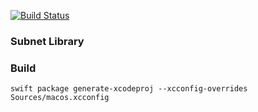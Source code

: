 [![Build Status](https://dev.azure.com/spacenation/subnet-swift/_apis/build/status/spacenation.subnet-swift?branchName=master)](https://dev.azure.com/spacenation/subnet-swift/_build/latest?definitionId=24&branchName=master)

### Subnet Library

### Build
```
swift package generate-xcodeproj --xcconfig-overrides Sources/macos.xcconfig
```

